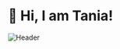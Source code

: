 # 👋 Hi, I am Tania!
![Header](https://www.travelclimate.net/files/image/tenerife_1200x400_cover,q75.webp)



<!--
**TaniaRguez/TaniaRguez** is a ✨ _special_ ✨ repository because its `README.md` (this file) appears on your GitHub profile.

Here are some ideas to get you started:

- 🔭 I’m currently working on ...
- 🌱 I’m currently learning ...
- 👯 I’m looking to collaborate on ...
- 🤔 I’m looking for help with ...
- 💬 Ask me about ...
- 📫 How to reach me: ...
- 😄 Pronouns: ...
- ⚡ Fun fact: ...
-->
